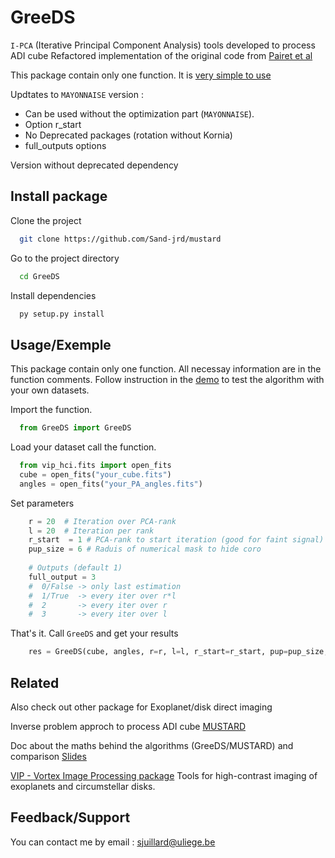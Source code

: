# GreeDS

`I-PCA` (Iterative Principal Component Analysis) tools developed to process ADI cube
Refactored implementation of the original code from [Pairet et al](https://arxiv.org/pdf/2008.05170.pdf)

This package contain only one function. It is [very simple to use](#Usage/Exemple)

Updtates to `MAYONNAISE` version :
  - Can be used without the optimization part (`MAYONNAISE`).
  - Option r_start
  - No Deprecated packages (rotation without Kornia)
  - full_outputs options

Version without deprecated dependency


## Install package

Clone the project

```bash
  git clone https://github.com/Sand-jrd/mustard
```

Go to the project directory

```bash
  cd GreeDS
```

Install dependencies

```bash
  py setup.py install
```

## Usage/Exemple

This package contain only one function. All necessay information are in the function comments.
Follow instruction in the [demo](demo.py) to test the algorithm with your own datasets.

Import the function.

```python
  from GreeDS import GreeDS
```

Load your dataset call the function.

```python
  from vip_hci.fits import open_fits
  cube = open_fits("your_cube.fits")
  angles = open_fits("your_PA_angles.fits")
```

Set parameters

```python
    r = 20  # Iteration over PCA-rank
    l = 20  # Iteration per rank
    r_start  = 1 # PCA-rank to start iteration (good for faint signal)
    pup_size = 6 # Raduis of numerical mask to hide coro
    
    # Outputs (default 1) 
    full_output = 3 
    #  0/False -> only last estimation 
    #  1/True  -> every iter over r*l
    #  2       -> every iter over r
    #  3       -> every iter over l
```

That's it. Call `GreeDS` and get your results

```python
    res = GreeDS(cube, angles, r=r, l=l, r_start=r_start, pup=pup_size, full_output=full_output)
```

## Related

Also check out other package for Exoplanet/disk direct imaging

Inverse problem approch to process ADI cube
[MUSTARD](https://github.com/Sand-jrd/mustard)

Doc about the maths behind the algorithms (GreeDS/MUSTARD) and comparison
[Slides](https://docs.google.com/presentation/d/1aPjWJUztfjROtt8BPi8uh6X-vBD5dc81wQ1MhMGGOas/edit) 

[VIP - Vortex Image Processing package](https://github.com/vortex-exoplanet/VIP)
Tools for high-contrast imaging of exoplanets and circumstellar disks.


## Feedback/Support

You can contact me by email : sjuillard@uliege.be